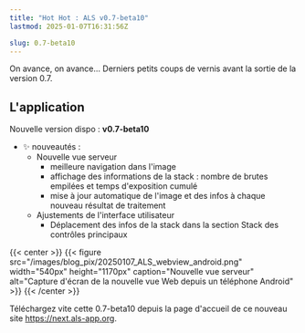 ```yaml
---
title: "Hot Hot : ALS v0.7-beta10"
lastmod: 2025-01-07T16:31:56Z

slug: 0.7-beta10
---
```


On avance, on avance... Derniers petits coups de vernis avant la sortie de la version 0.7.

## L'application

Nouvelle version dispo : **v0.7-beta10**

- ✨ nouveautés :
  - Nouvelle vue serveur
    - meilleure navigation dans l'image
    - affichage des informations de la stack : nombre de brutes empilées et temps d'exposition cumulé
    - mise à jour automatique de l'image et des infos à chaque nouveau résultat de traitement
  - Ajustements de l'interface utilisateur
    - Déplacement des infos de la stack dans la section Stack des contrôles principaux

{{< center >}}
{{< figure
src="/images/blog_pix/20250107_ALS_webview_android.png"
width="540px" height="1170px"
caption="Nouvelle vue serveur"
alt="Capture d'écran de la nouvelle vue Web depuis un téléphone Android" >}}
{{< /center >}}

Téléchargez vite cette 0.7-beta10 depuis la page d'accueil de ce nouveau site https://next.als-app.org.

